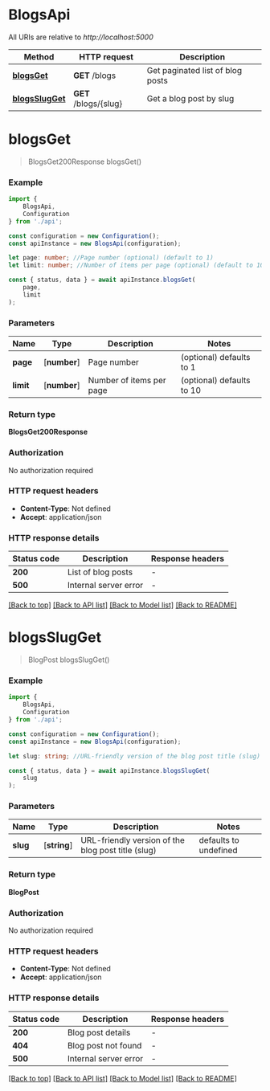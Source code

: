 # BlogsApi

All URIs are relative to *http://localhost:5000*

|Method | HTTP request | Description|
|------------- | ------------- | -------------|
|[**blogsGet**](#blogsget) | **GET** /blogs | Get paginated list of blog posts|
|[**blogsSlugGet**](#blogsslugget) | **GET** /blogs/{slug} | Get a blog post by slug|

# **blogsGet**
> BlogsGet200Response blogsGet()


### Example

```typescript
import {
    BlogsApi,
    Configuration
} from './api';

const configuration = new Configuration();
const apiInstance = new BlogsApi(configuration);

let page: number; //Page number (optional) (default to 1)
let limit: number; //Number of items per page (optional) (default to 10)

const { status, data } = await apiInstance.blogsGet(
    page,
    limit
);
```

### Parameters

|Name | Type | Description  | Notes|
|------------- | ------------- | ------------- | -------------|
| **page** | [**number**] | Page number | (optional) defaults to 1|
| **limit** | [**number**] | Number of items per page | (optional) defaults to 10|


### Return type

**BlogsGet200Response**

### Authorization

No authorization required

### HTTP request headers

 - **Content-Type**: Not defined
 - **Accept**: application/json


### HTTP response details
| Status code | Description | Response headers |
|-------------|-------------|------------------|
|**200** | List of blog posts |  -  |
|**500** | Internal server error |  -  |

[[Back to top]](#) [[Back to API list]](../README.md#documentation-for-api-endpoints) [[Back to Model list]](../README.md#documentation-for-models) [[Back to README]](../README.md)

# **blogsSlugGet**
> BlogPost blogsSlugGet()


### Example

```typescript
import {
    BlogsApi,
    Configuration
} from './api';

const configuration = new Configuration();
const apiInstance = new BlogsApi(configuration);

let slug: string; //URL-friendly version of the blog post title (slug) (default to undefined)

const { status, data } = await apiInstance.blogsSlugGet(
    slug
);
```

### Parameters

|Name | Type | Description  | Notes|
|------------- | ------------- | ------------- | -------------|
| **slug** | [**string**] | URL-friendly version of the blog post title (slug) | defaults to undefined|


### Return type

**BlogPost**

### Authorization

No authorization required

### HTTP request headers

 - **Content-Type**: Not defined
 - **Accept**: application/json


### HTTP response details
| Status code | Description | Response headers |
|-------------|-------------|------------------|
|**200** | Blog post details |  -  |
|**404** | Blog post not found |  -  |
|**500** | Internal server error |  -  |

[[Back to top]](#) [[Back to API list]](../README.md#documentation-for-api-endpoints) [[Back to Model list]](../README.md#documentation-for-models) [[Back to README]](../README.md)

